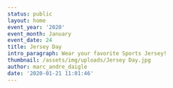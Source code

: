 ```yaml
---
status: public
layout: home
event_year: '2020'
event_month: January
event_date: 24
title: Jersey Day
intro_paragraph: Wear your favorite Sports Jersey!
thumbnail: /assets/img/uploads/Jersey Day.jpg
author: marc_andre_daigle
date: '2020-01-21 11:01:46'
---
```


